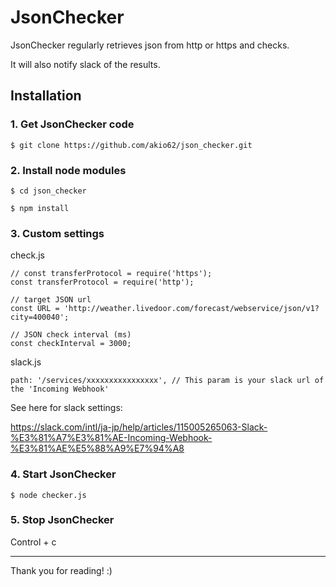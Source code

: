 # JsonChecker

JsonChecker regularly retrieves json from http or https and checks.

It will also notify slack of the results.

## Installation

### 1. Get JsonChecker code

```
$ git clone https://github.com/akio62/json_checker.git
```

### 2. Install node modules

```
$ cd json_checker

$ npm install
```

### 3. Custom settings

check.js

```
// const transferProtocol = require('https');
const transferProtocol = require('http');

// target JSON url
const URL = 'http://weather.livedoor.com/forecast/webservice/json/v1?city=400040';

// JSON check interval (ms)
const checkInterval = 3000;
```

slack.js

```
path: '/services/xxxxxxxxxxxxxxxx', // This param is your slack url of the 'Incoming Webhook'
```
See here for slack settings: 

https://slack.com/intl/ja-jp/help/articles/115005265063-Slack-%E3%81%A7%E3%81%AE-Incoming-Webhook-%E3%81%AE%E5%88%A9%E7%94%A8

### 4. Start JsonChecker

```
$ node checker.js
```

### 5. Stop JsonChecker

Control + c

---

Thank you for reading! :)

